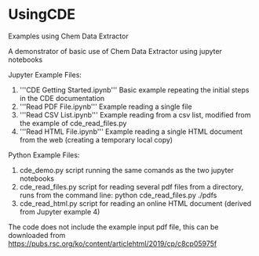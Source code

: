 # UsingCDE
Examples using Chem Data Extractor

A demonstrator of basic use of Chem Data Extractor using jupyter notebooks 

Jupyter Example Files:
  1. '''CDE Getting Started.ipynb'''   Basic example repeating the initial steps in the CDE documentation
  2. '''Read PDF File.ipynb'''         Example reading a single file
  3. '''Read CSV List.ipynb'''         Example reading from a csv list, modified from the example of cde_read_files.py
  4. '''Read HTML File.ipynb'''        Example reading a single HTML document from the web (creating a temporary local copy)
  
Python Example Files: 
  1. cde_demo.py         script running the same comands as the two jupyter notebooks
  2. cde_read_files.py   script for reading several pdf files from a directory, runs from the command line:
                         python cde_read_files.py ./pdfs
  3. cde_read_html.py    script for reading an online HTML document (derived from Jupyter example 4)
                        
The code does not include the example input pdf file, this can be downloaded from https://pubs.rsc.org/ko/content/articlehtml/2019/cp/c8cp05975f
